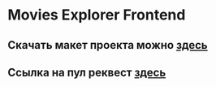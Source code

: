 # Movies Explorer Frontend

## Скачать макет проекта можно [здесь](https://disk.yandex.ru/d/yV9QhHksv44NCw)

## Ссылка на пул реквест [здесь](https://github.com/Maksimarus/movies-explorer-frontend/pull/2)
